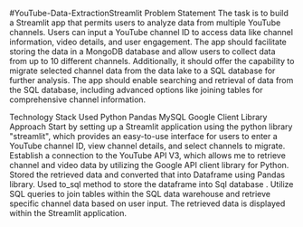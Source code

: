 #YouTube-Data-ExtractionStreamlit
Problem Statement
The task is to build a Streamlit app that permits users to analyze data from multiple YouTube channels. Users can input a YouTube channel ID to access data like channel information, video details, and user engagement. The app should facilitate storing the data in a MongoDB database and allow users to collect data from up to 10 different channels. Additionally, it should offer the capability to migrate selected channel data from the data lake to a SQL database for further analysis. The app should enable searching and retrieval of data from the SQL database, including advanced options like joining tables for comprehensive channel information.

Technology Stack Used
Python
Pandas
MySQL
Google Client Library
Approach
Start by setting up a Streamlit application using the python library "streamlit", which provides an easy-to-use interface for users to enter a YouTube channel ID, view channel details, and select channels to migrate.
Establish a connection to the YouTube API V3, which allows me to retrieve channel and video data by utilizing the Google API client library for Python.
Stored the retrieved data and converted that into Dataframe using Pandas library. Used to_sql method to store the dataframe into Sql database .
Utilize SQL queries to join tables within the SQL data warehouse and retrieve specific channel data based on user input.
The retrieved data is displayed within the Streamlit application.
